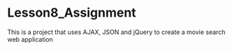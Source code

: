 # Lesson8_Assignment
This is a project that uses AJAX, JSON and jQuery to create a movie search web application
